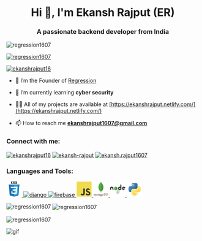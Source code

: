 <h1 align="center">Hi 👋, I'm Ekansh Rajput (ER)</h1>
<h3 align="center">A passionate backend developer from India</h3>

<p align="left"> <img src="https://komarev.com/ghpvc/?username=regression1607&label=Profile%20views&color=0e75b6&style=flat" alt="regression1607" /> </p>

<p align="left"> <a href="https://github.com/ryo-ma/github-profile-trophy"><img src="https://github-profile-trophy.vercel.app/?username=regression1607" alt="regression1607" /></a> </p>

<p align="left"> <a href="https://twitter.com/ekanshrajput16" target="blank"><img src="https://img.shields.io/twitter/follow/ekanshrajput16?logo=twitter&style=for-the-badge" alt="ekanshrajput16" /></a> </p>

- 🔭 I’m the Founder of [Regression](https://nas.io/regression)

- 🌱 I’m currently learning **cyber security**

- 👨‍💻 All of my projects are available at [https://ekanshrajput.netlify.com/](https://ekanshrajput.netlify.com/)

- 📫 How to reach me **ekanshrajput1607@gmail.com**

<h3 align="left">Connect with me:</h3>
<p align="left">
<a href="https://twitter.com/ekanshrajput16" target="blank"><img align="center" src="https://raw.githubusercontent.com/rahuldkjain/github-profile-readme-generator/master/src/images/icons/Social/twitter.svg" alt="ekanshrajput16" height="30" width="40" /></a>
<a href="https://linkedin.com/in/ekansh-rajput" target="blank"><img align="center" src="https://raw.githubusercontent.com/rahuldkjain/github-profile-readme-generator/master/src/images/icons/Social/linked-in-alt.svg" alt="ekansh-rajput" height="30" width="40" /></a>
<a href="https://instagram.com/ekansh.rajput1607" target="blank"><img align="center" src="https://raw.githubusercontent.com/rahuldkjain/github-profile-readme-generator/master/src/images/icons/Social/instagram.svg" alt="ekansh.rajput1607" height="30" width="40" /></a>
</p>

<h3 align="left">Languages and Tools:</h3>
<p align="left"> <a href="https://www.w3schools.com/css/" target="_blank" rel="noreferrer"> <img src="https://raw.githubusercontent.com/devicons/devicon/master/icons/css3/css3-original-wordmark.svg" alt="css3" width="40" height="40"/> </a> <a href="https://www.djangoproject.com/" target="_blank" rel="noreferrer"> <img src="https://cdn.worldvectorlogo.com/logos/django.svg" alt="django" width="40" height="40"/> </a> <a href="https://firebase.google.com/" target="_blank" rel="noreferrer"> <img src="https://www.vectorlogo.zone/logos/firebase/firebase-icon.svg" alt="firebase" width="40" height="40"/> </a> <a href="https://developer.mozilla.org/en-US/docs/Web/JavaScript" target="_blank" rel="noreferrer"> <img src="https://raw.githubusercontent.com/devicons/devicon/master/icons/javascript/javascript-original.svg" alt="javascript" width="40" height="40"/> </a> <a href="https://www.mongodb.com/" target="_blank" rel="noreferrer"> <img src="https://raw.githubusercontent.com/devicons/devicon/master/icons/mongodb/mongodb-original-wordmark.svg" alt="mongodb" width="40" height="40"/> </a> <a href="https://nodejs.org" target="_blank" rel="noreferrer"> <img src="https://raw.githubusercontent.com/devicons/devicon/master/icons/nodejs/nodejs-original-wordmark.svg" alt="nodejs" width="40" height="40"/> </a> <a href="https://www.python.org" target="_blank" rel="noreferrer"> <img src="https://raw.githubusercontent.com/devicons/devicon/master/icons/python/python-original.svg" alt="python" width="40" height="40"/> </a></p>

<p><img align="left" src="https://github-readme-stats.vercel.app/api/top-langs?username=regression1607&show_icons=true&locale=en&layout=compact" alt="regression1607" /></p>

<p>&nbsp;<img align="center" src="https://github-readme-stats.vercel.app/api?username=regression1607&show_icons=true&locale=en" alt="regression1607" /></p>

<p><img align="center" src="https://github-readme-streak-stats.herokuapp.com/?user=regression1607&" alt="regression1607" /></p>

![gif](https://media.giphy.com/media/v1.Y2lkPTc5MGI3NjExd204MDl1anljdDJyZTFpamJtbmtxc2pkMDZmYjBlMm5ocXhoYWJsNCZlcD12MV9pbnRlcm5hbF9naWZfYnlfaWQmY3Q9Zw/QHE5gWI0QjqF2/giphy.gif)
